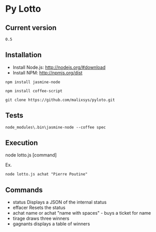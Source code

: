 Py Lotto
===============

Current version
----------------
``
0.5
``

Installation
------------

* Install Node.js: http://nodejs.org/#download
* Install NPM: http://npmjs.org/dist

``
npm install jasmine-node
``

``
npm install coffee-script
``

``
git clone https://github.com/malixsys/pyloto.git
``

Tests
------------
``
node_modules\.bin\jasmine-node --coffee spec
``

Execution
------------
node lotto.js [command]

Ex.

``
node lotto.js achat "Pierre Poutine"
``

Commands
------------
* status
    Displays a JSON of the internal status
* effacer
    Resets the status
* achat
    name or achat "name with spaces" - buys a ticket for name
* tirage
    draws three winners
* gagnants
    displays a table of winners


